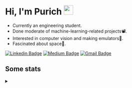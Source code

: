 <h1 align="left">Hi, I'm Purich
<img src="https://media.giphy.com/media/hvRJCLFzcasrR4ia7z/giphy.gif" width="30px"/></h1>

* Currently an engineering student.
* Done moderate of machine-learning-related projects:film_projector:.
* Interested in computer vision and making emulators:space_invader:.
* Fascinated about space:milky_way:.

[![Linkedin Badge](https://img.shields.io/badge/-Purich-blue?style=flat-square&logo=Linkedin&logoColor=white&link=https://www.linkedin.com/in/purich-siritip-16b3b3255/)](https://www.linkedin.com/in/purich-siritip-16b3b3255) [![Medium Badge](https://img.shields.io/badge/-@purich-gray?style=flat-square&labelColor=000000&logo=Medium&link=https://medium.com/@phuritsiritip)](https://medium.com/@phuritsiritip)
[![Gmail Badge](https://img.shields.io/badge/-mark.phurit@gmail.com-c14438?style=flat-square&logo=Gmail&logoColor=white&link=mailto:mark.phurit@gmail.com)](mailto:mark.phurit@gmail.com)

## Some stats

<details>
  <summary></summary>
  
  <!--START_SECTION:waka-->
**I'm an Early 🐤** 

```text
🌞 Morning                240 commits         █████████░░░░░░░░░░░░░░░░   36.53 % 
🌆 Daytime                213 commits         ████████░░░░░░░░░░░░░░░░░   32.42 % 
🌃 Evening                169 commits         ██████░░░░░░░░░░░░░░░░░░░   25.72 % 
🌙 Night                  35 commits          █░░░░░░░░░░░░░░░░░░░░░░░░   05.33 % 
```


📊 **This Week I Spent My Time On** 

```text
💬 Programming Languages: 
Python                   15 mins             █████████████████████████   100.00 % 

🐱‍💻 Projects: 
personality-detection-tex10 mins             ██████████████████░░░░░░░   70.54 % 
sd-webui-controlnet      3 mins              ██████░░░░░░░░░░░░░░░░░░░   24.68 % 
synergy-algorithms       0 secs              █░░░░░░░░░░░░░░░░░░░░░░░░   04.78 % 
```


<!--END_SECTION:waka-->

  <!--START_SECTION:waka-simple-->

```text
From: 19 January 2023 - To: 26 June 2023

Total Time: 43 hrs

Python       38 hrs 45 mins  ██████████████████████▓░░   90.13 %
C++          1 hr 42 mins    █░░░░░░░░░░░░░░░░░░░░░░░░   03.98 %
YAML         50 mins         ▒░░░░░░░░░░░░░░░░░░░░░░░░   01.96 %
Markdown     34 mins         ▒░░░░░░░░░░░░░░░░░░░░░░░░   01.35 %
Git Config   16 mins         ░░░░░░░░░░░░░░░░░░░░░░░░░   00.64 %
Text         11 mins         ░░░░░░░░░░░░░░░░░░░░░░░░░   00.45 %
```

<!--END_SECTION:waka-simple-->

  <!--![Anurag's GitHub stats](https://github-readme-stats.vercel.app/api?username=vikimark&show_icons=true&theme=gruvbox_light)-->
  
</details>

<!--
**vikimark/vikimark** is a ✨ _special_ ✨ repository because its `README.md` (this file) appears on your GitHub profile.

Here are some ideas to get you started:

- 🔭 I’m currently working on ...
- 🌱 I’m currently learning ...
- 👯 I’m looking to collaborate on ...
- 🤔 I’m looking for help with ...
- 💬 Ask me about ...
- 📫 How to reach me: ...
- 😄 Pronouns: ...
- ⚡ Fun fact: ...
-->
